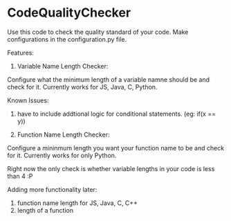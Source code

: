 # CodeQualityChecker

Use this code to check the quality standard of your code.
Make configurations in the configuration.py file.

Features:

1. Variable Name Length Checker:

  Configure what the minimum length of a variable namne should be and check for it.
  Currently works for JS, Java, C, Python. 
  
  Known Issues:
  1. have to include addtional logic for conditional statements. (eg: if(x == y))
  
2. Function Name Length Checker:

Configure a mininmum length you want your function name to be and check for it.
Currently works for only Python.


Right now the only check is whether variable lengths in your code is less than 4 :P

Adding more functionality later:
  1. function name length for JS, Java, C, C++
  2. length of a function
